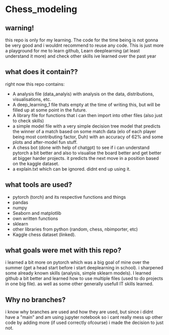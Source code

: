 # Chess_modeling
## warning! 
this repo is only for my learning. The code for the time being is not gonna be very good and i wouldnt recommend to reuse any code.
This is just more a playground for me to learn github, Learn deeplearning (at least understand it more) and check other skills ive learned over the past year

## what does it contain??
right now this repo contains:
- A analysis file (data_analyis) with analysis on the data, distributions, visualisations, etc.
- A deep_learning_1 file thats empty at the time of writing this, but will be filled up at some point in the future.
- A library file for functions that i can then import into other files (also just to check skills)
- a simple model file with a very simple decision tree model that predicts the winner of a match based on some match data (elo of each player being most contributing factor, Duh) with an accuracy of 62% and some plots and after-model fun stuff.
- A chess bot (done with help of chatgpt) to see if i can understand pytorch a bit better and also to visualise the board better and get better at bigger harder projects. it predicts the next move in a position based on the kaggle dataset.
- a explain.txt which can be ignored. didnt end up using it.

## what tools are used?
- pytorch (torch) and its respective functions and things
- pandas
- numpy
- Seaborn and matplotlib
- own written functions
- sklearn
- other libraries from python (random, chess, nbimporter, etc)
- Kaggle chess dataset (linked).

## what goals were met with this repo?
i learned a bit more on pytorch which was a big goal of mine over the summer (get a head start before i start deeplearning in school). i sharpened some already known skills (analysis, simple sklearn models). 
I learned github a bit better and learned how to use multiple files (used to do projects in one big file). as well as some other generally usefull IT skills learned. 

## Why no branches?
i know why branches are used and how they are used, but since i didnt have a "main" and am using jupyter notebook so i cant really mess up other code by adding more (if used correctly ofcourse) i made the decision to just not.
